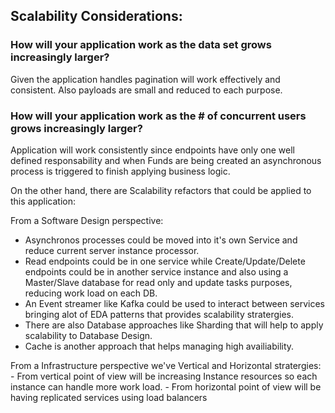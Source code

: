 ## Scalability Considerations:

### How will your application work as the data set grows increasingly larger?

Given the application handles pagination will work effectively and consistent. Also payloads are small and reduced to each purpose.

### How will your application work as the # of concurrent users grows increasingly larger?

Application will work consistently since endpoints have only one well defined responsability and when Funds are being created an asynchronous process is triggered to finish applying business logic.

On the other hand, there are Scalability refactors that could be applied to this application:

From a Software Design perspective: 
  - Asynchronos processes could be moved into it's own Service and reduce current server instance processor.
  - Read endpoints could be in one service while Create/Update/Delete endpoints could be in another service instance and also using a Master/Slave database for read only and update tasks purposes, reducing work load on each DB.
  - An Event streamer like Kafka could be used to interact between services bringing alot of EDA patterns that provides scalability stratergies.
  - There are also Database approaches like Sharding that will help to apply scalability to Database Design.
  - Cache is another approach that helps managing high availiability.

From a Infrastructure perspective we've Vertical and Horizontal stratergies:
    - From vertical point of view will be increasing Instance resources so each instance can handle more work load.
    - From horizontal point of view will be having replicated services using load balancers
